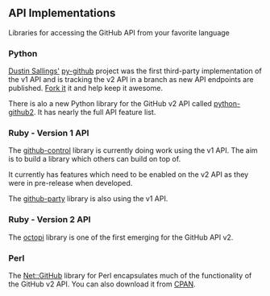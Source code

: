 ## API Implementations ##

Libraries for accessing the GitHub API from your favorite language

### Python ###

[Dustin Sallings'][dustin] [py-github][py-github] project was the
first third-party implementation of the v1 API and is tracking the v2
API in a branch as new API endpoints are published. [Fork it][py-github] it and help keep it awesome.

There is alo a new Python library for the GitHub v2 API called [python-github2][python-github2].  It has nearly the full API feature list.

[dustin]: http://github.com/dustin
[py-github]: http://github.com/dustin/py-github
[python-github2]: http://pypi.python.org/pypi/python-github2/0.1.1

### Ruby - Version 1 API ###

The [github-control][github-control] library is currently doing work 
using the v1 API. The aim is to build a library which others can build on top of. 

It currently has features which need to be enabled on the v2 API as they were in pre-release when developed. 

The [github-party][gh-party] library is also using the v1 API.

[github-control]: http://github.com/halorgium/github-control
[gh-party]: http://github.com/technicalpickles/github-party

### Ruby - Version 2 API ###

The [octopi][octopi] library is one of the first emerging for the GitHub API v2.

[octopi]: http://github.com/fcoury/octopi/

### Perl ###

The [Net::GitHub][net-perl-github] library for Perl encapsulates much of the functionality of the GitHub v2 API.  You can also download it from [CPAN][net-perl-cpan].

[net-perl-cpan]: http://search.cpan.org/dist/Net-GitHub/
[net-perl-github]: http://github.com/fayland/perl-net-github/tree/master

